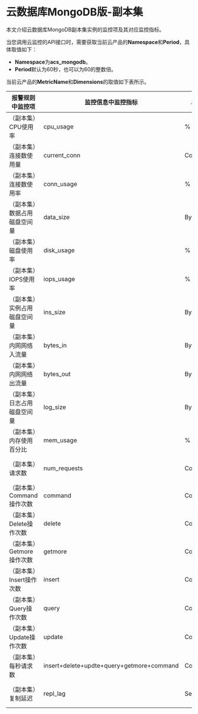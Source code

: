 # 云数据库MongoDB版-副本集

本文介绍云数据库MongoDB副本集实例的监控项及其对应监控指标。

当您调用云监控的API接口时，需要获取当前云产品的**Namespace**和**Period**，具体取值如下：

-   **Namespace**为**acs\_mongodb**。
-   **Period**默认为60秒，也可以为60的整数倍。

当前云产品的**MetricName**和**Dimensions**的取值如下表所示。

|报警规则中监控项|监控信息中监控指标|单位|MetricName|Dimensions|Statistics|
|--------|---------|--|----------|----------|----------|
|（副本集）CPU使用率|cpu\_usage|%|CPUUtilization|userId、instanceId、role|Maximum、Minimum、Average|
|（副本集）连接数使用量|current\_conn|Count|ConnectionAmount|userId、instanceId、role|Maximum、Minimum、Average|
|（副本集）连接数使用率|conn\_usage|%|ConnectionUtilization|userId、instanceId、role|Maximum、Minimum、Average|
|（副本集）数据占用磁盘空间量|data\_size|Byte|DataDiskAmount|userId、instanceId、role|Maximum、Minimum、Average|
|（副本集）磁盘使用率|disk\_usage|%|DiskUtilization|userId、instanceId、role|Maximum、Minimum、Average|
|（副本集）IOPS使用率|iops\_usage|%|IOPSUtilization|userId、instanceId、role|Maximum、Minimum、Average|
|（副本集）实例占用磁盘空间量|ins\_size|Byte|InstanceDiskAmount|userId、instanceId、role|Maximum、Minimum、Average|
|（副本集）内网网络入流量|bytes\_in|Byte|IntranetIn|userId、instanceId、role|Maximum、Minimum、Average|
|（副本集）内网网络出流量|bytes\_out|Byte|IntranetOut|userId、instanceId、role|Maximum、Minimum、Average|
|（副本集）日志占用磁盘空间量|log\_size|Byte|LogDiskAmount|userId、instanceId、role|Maximum、Minimum、Average|
|（副本集）内存使用百分比|mem\_usage|%|MemoryUtilization|userId、instanceId、role|Maximum、Minimum、Average|
|（副本集）请求数|num\_requests|Count|NumberRequests|userId、instanceId、role|Maximum、Minimum、Average|
|（副本集）Command操作次数|command|Count/s|OpCommand|userId、instanceId、role|Maximum、Minimum、Average|
|（副本集）Delete操作次数|delete|Count/s|OpDelete|userId、instanceId、role|Maximum、Minimum、Average|
|（副本集）Getmore操作次数|getmore|Count/s|OpGetmore|userId、instanceId、role|Maximum、Minimum、Average|
|（副本集）Insert操作次数|insert|Count/s|OpInsert|userId、instanceId、role|Maximum、Minimum、Average|
|（副本集）Query操作次数|query|Count/s|OpQuery|userId、instanceId、role|Maximum、Minimum、Average|
|（副本集）Update操作次数|update|Count/s|OpUpdate|userId、instanceId、role|Maximum、Minimum、Average|
|（副本集）每秒请求数|insert+delete+updte+query+getmore+command|Count/s|QPS|userId、instanceId、role|Maximum、Minimum、Average|
|（副本集）复制延迟|repl\_lag|Seconds|ReplicationLag|userId、instanceId、role|Maximum、Minimum、Average|

